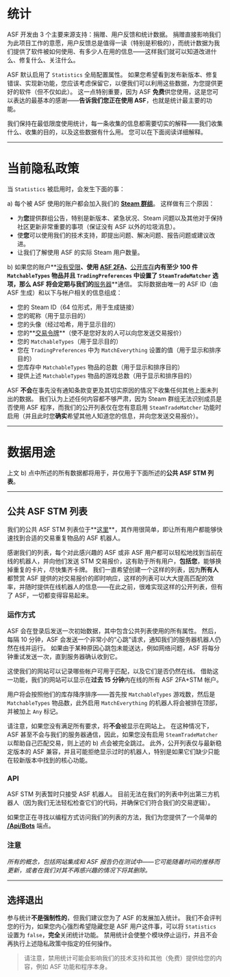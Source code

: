 # 统计

ASF 开发由 3 个主要来源支持：捐赠、用户反馈和统计数据。 捐赠直接影响我们为此项目工作的意愿，用户反馈总是值得一读（特别是积极的），而统计数据为我们提供了软件被如何使用、有多少人在用的信息——这样我们就可以知道改进什么、修复什么、关注什么。

ASF 默认启用了 `Statistics` 全局配置属性。 如果您希望看到发布新版本、修复错误、实现新功能，您应该考虑保留它，以便我们可以利用这些数据，为您提供更好的软件（但不仅如此）。 这一点特别重要，因为 ASF **免费**供您使用，这是您可以表达的最基本的感谢——**告诉我们您正在使用 ASF**，也就是统计最主要的功能。

我们保持在最低限度使用统计，每一条收集的信息都需要切实的解释——我们收集什么、收集的目的，以及这些数据有什么用。 您可以在下面阅读详细解释。

* * *

# 当前隐私政策

当 `Statistics` 被启用时，会发生下面的事：

a) 每个被 ASF 使用的账户都会加入我们的 **[Steam 群组](https://steamcommunity.com/gid/103582791440160998)**。 这样做有三个原因：

* 为**您**提供群组公告，特别是新版本、紧急状况、Steam 问题以及其他对于保持社区更新非常重要的事项（保证没有 ASF 以外的垃圾消息）。
* 使**您**可以使用我们的技术支持，即提出问题、解决问题、报告问题或建议改进。
* 让我们了解使用 ASF 的实际 Steam 用户数量。

b) 如果您的账户**[没有受限](https://support.steampowered.com/kb_article.php?ref=3330-IAGK-7663)**、使用 **[ASF 2FA](https://github.com/JustArchiNET/ArchiSteamFarm/wiki/Two-factor-authentication-zh-CN#asf-2fa)**、**[公开库存](https://steamcommunity.com/my/edit/settings)**内有至少 100 件 `MatchableTypes` 物品并且 `TradingPreferences` 中设置了 `SteamTradeMatcher` 选项，那么 ASF 将会定期与我们的**[服务器](https://asf.justarchi.net)**通信。 实际数据由唯一的 ASF ID（由 ASF 生成）和以下与帐户相关的信息组成：

* 您的 Steam ID（64 位形式，用于生成链接）
* 您的昵称（用于显示目的）
* 您的头像（经过哈希，用于显示目的）
* 您的**[交易令牌](https://steamcommunity.com/my/tradeoffers/privacy)**（使不是您好友的人可以向您发送交易报价）
* 您的 `MatchableTypes`（用于显示目的）
* 您在 `TradingPreferences` 中为 `MatchEverything` 设置的值（用于显示和排序目的）
* 您库存中 `MatchableTypes` 物品的总数（用于显示和排序目的）
* 提供上述 `MatchableTypes` 物品的游戏总数（用于显示和排序目的）

ASF **不会**在事先没有通知条款变更及其切实原因的情况下收集任何其他上面未列出的数据。 我们认为上述任何内容都不够严肃，因为 Steam 群组无法识别成员是否使用 ASF 程序，而我们的公开列表仅在您有意启用 `SteamTradeMatcher` 功能时启用（并且此时您**确实**希望其他人知道您的信息，并向您发送交易报价）。

* * *

# 数据用途

上文 b) 点中所述的所有数据都将用于，并仅用于下面所述的**公共 ASF STM 列表**。

* * *

## 公共 ASF STM 列表

我们的公共 ASF STM 列表位于**[这里](https://asf.justarchi.net/STM)**，其作用很简单，即让所有用户都能够快速找到合适的交易重复物品的 ASF 机器人。

感谢我们的列表，每个对此感兴趣的 ASF 或非 ASF 用户都可以轻松地找到当前在线的机器人，并向他们发送 STM 交易报价，这有助于所有用户，**包括您**，能够换掉重复的卡片，尽快集齐卡牌。 我们一直希望创建一个这样的列表，因为**所有人**都赞赏 ASF 提供的对交易报价的即时响应，这样的列表可以大大提高匹配的效率，并随时提供在线机器人的信息——在此之前，很难实现这样的公开列表，但有了 ASF，一切都变得容易起来。

### 运作方式

ASF 会在登录后发送一次初始数据，其中包含公共列表使用的所有属性。 然后，每隔 10 分钟，ASF 会发送一个非常小的“心跳”请求，通知我们的服务器机器人仍然在线并运行。 如果由于某种原因心跳包未能送达，例如网络问题，ASF 将每分钟重试发送一次，直到服务器确认收到它。

这使我们的网站可以记录哪些帐户可用于匹配，以及它们是否仍然在线。 借助这一功能，我们的网站可以显示在**过去 15 分钟**内在线的所有 ASF 2FA+STM 帐户。

用户将会按照他们的库存降序排序——首先按 `MatchableTypes` 游戏数，然后是 `MatchableTypes` 物品数，此外启用 `MatchEverything` 的机器人将会被排在顶部，并被加上 `Any` 标记。

请注意，如果您没有满足所有要求，将**不会**被显示在网站上。 在这种情况下，ASF 甚至不会与我们的服务器通信，因此，如果您没有启用 `SteamTradeMatcher` 以帮助自己匹配交易，则上述的 b) 点会被完全跳过。 此外，公开列表仅与最新稳定版本的 ASF 兼容，并且可能拒绝显示过时的机器人，特别是如果它们缺少只能在较新版本中找到的核心功能。

### API

ASF STM 列表暂时只接受 ASF 机器人。 目前无法在我们的列表中列出第三方机器人（因为我们无法轻松检查它们的代码，并确保它们符合我们的交易逻辑）。

如果您正在寻找以编程方式访问我们的列表的方法，我们为您提供了一个简单的 **[/Api/Bots](https://asf.justarchi.net/Api/Bots)** 端点。

### 注意

*所有的概念，包括网站集成和 ASF 报告仍在测试中——它可能随着时间的推移而更新，或者在我们对其不再感兴趣的情况下将其删除。*

* * *

## 选择退出

参与统计**不是强制性的**，但我们建议您为了 ASF 的发展加入统计。 我们不会评判您的行为，如果您内心强烈希望隐藏您是 ASF 用户这件事，可以将 `Statistics` 设置为 `false`，**完全**关闭统计功能。 禁用统计会使整个模块停止运行，并且不会再执行上述隐私政策中指定的任何操作。

> 请注意，禁用统计可能会影响我们的技术支持和其他（免费）提供给您的内容，例如 ASF 功能和程序本身。